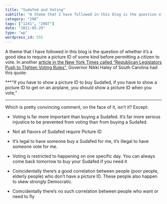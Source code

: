 ```yaml
---
title: "Sudafed and Voting"
subtitle: "A theme that I have followed in this blog is the question of whether it’s a good idea to require a p..."
category: "298"
tags: ["1241", "2087"]
date: "2011-05-29"
type: "wp"
wordpress_id: 555
---
```

A theme that I have followed in this blog is the question of whether it’s a good idea to require a picture ID of some kind before permitting a citizen to vote. In another [article in the New York Times called “Republican Legislators Push to TIghten Voting Rules”,](http://www.nytimes.com/2011/05/29/us/politics/29vote.html) Governor Nikki Haley of South Carolina had this quote:

[](http://www.nytimes.com/2011/05/29/us/politics/29vote.html)***“If you have to show a picture ID to buy Sudafed, if you have to show a picture ID to get on an airplane, you should show a picture ID when you vote,”
***

Which is pretty convincing comment, on the face of it, isn’t it? Except:

- Voting is far more important than buying a Sudafed. It’s far more serious injustice to be prevented from voting than from buying a Sudafed.

- Not all flavors of Sudafed require Picture ID

- It’s legal to have someone buy a Sudafed for me, it’s illegal to have someone vote for me.

- Voting is restricted to happening on one specific day. You can always come back tomorrow to buy your Sudafed if you need it

- Coincidentally there’s a good correlation between people (poor people, elderly people) who don’t have a picture ID. These people also happen to skew strongly Democratic.

- Coincidentally there’s no such correlation between people who want or need to fly
